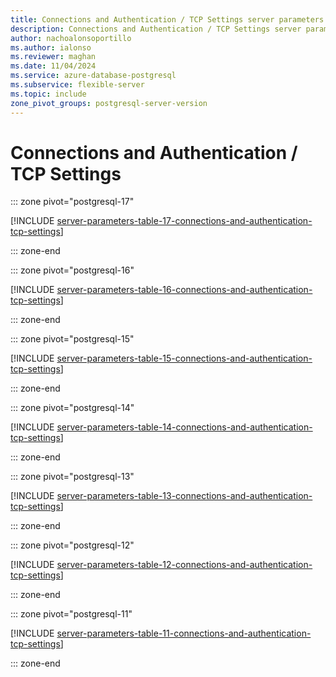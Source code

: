 ```yaml
---
title: Connections and Authentication / TCP Settings server parameters
description: Connections and Authentication / TCP Settings server parameters for Azure Database for PostgreSQL - Flexible Server.
author: nachoalonsoportillo
ms.author: ialonso
ms.reviewer: maghan
ms.date: 11/04/2024
ms.service: azure-database-postgresql
ms.subservice: flexible-server
ms.topic: include
zone_pivot_groups: postgresql-server-version
---
```

# Connections and Authentication / TCP Settings


::: zone pivot="postgresql-17"

[!INCLUDE [server-parameters-table-17-connections-and-authentication-tcp-settings](./includes/server-parameters-table-17-connections-and-authentication-tcp-settings.md)]

::: zone-end


::: zone pivot="postgresql-16"

[!INCLUDE [server-parameters-table-16-connections-and-authentication-tcp-settings](./includes/server-parameters-table-16-connections-and-authentication-tcp-settings.md)]

::: zone-end


::: zone pivot="postgresql-15"

[!INCLUDE [server-parameters-table-15-connections-and-authentication-tcp-settings](./includes/server-parameters-table-15-connections-and-authentication-tcp-settings.md)]

::: zone-end


::: zone pivot="postgresql-14"

[!INCLUDE [server-parameters-table-14-connections-and-authentication-tcp-settings](./includes/server-parameters-table-14-connections-and-authentication-tcp-settings.md)]

::: zone-end


::: zone pivot="postgresql-13"

[!INCLUDE [server-parameters-table-13-connections-and-authentication-tcp-settings](./includes/server-parameters-table-13-connections-and-authentication-tcp-settings.md)]

::: zone-end


::: zone pivot="postgresql-12"

[!INCLUDE [server-parameters-table-12-connections-and-authentication-tcp-settings](./includes/server-parameters-table-12-connections-and-authentication-tcp-settings.md)]

::: zone-end


::: zone pivot="postgresql-11"

[!INCLUDE [server-parameters-table-11-connections-and-authentication-tcp-settings](./includes/server-parameters-table-11-connections-and-authentication-tcp-settings.md)]

::: zone-end



